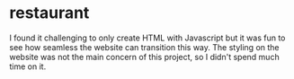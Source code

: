 # restaurant

I found it challenging to only create HTML with Javascript but it was fun to see
how seamless the website can transition this way. The styling on the website was
not the main concern of this project, so I didn't spend much time on it.